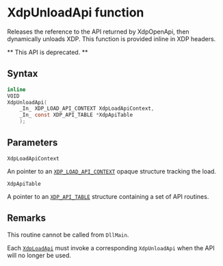 # XdpUnloadApi function

Releases the reference to the API returned by XdpOpenApi, then dynamically
unloads XDP. This function is provided inline in XDP headers.

** This API is deprecated. **

## Syntax

```C
inline
VOID
XdpUnloadApi(
    _In_ XDP_LOAD_API_CONTEXT XdpLoadApiContext,
    _In_ const XDP_API_TABLE *XdpApiTable
    );
```

## Parameters

`XdpLoadApiContext`

An pointer to an [`XDP_LOAD_API_CONTEXT`](XDP_LOAD_API_CONTEXT.md) opaque structure tracking the load.

`XdpApiTable`

A pointer to an [`XDP_API_TABLE`](XDP_API_TABLE.md) structure containing a set of API routines.

## Remarks

This routine cannot be called from `DllMain`.

Each [`XdpLoadApi`](XdpLoadApi.md) must invoke a corresponding `XdpUnloadApi` when the API will no longer be used.
